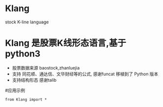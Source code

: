 # Klang
stock K-line language 

# Klang 是股票K线形态语言,基于 python3
* 股票数据来源 baostock,zhanluejia
* 支持 同花顺、通达信、文华财经等的公式, 感谢funcat 移植到了 Python 版本
* 支持结构形态 感谢talib

#应用示例
```
from Klang import *

```
